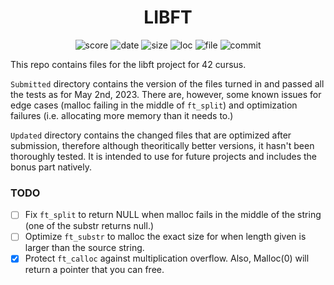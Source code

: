 <h1 align="center">LIBFT</h1>

<p align="center">
    <img alt="score" src="https://img.shields.io/static/v1?label=score&message=125/100&color=brightgreen&logo=42&logoColor=green">
    <img alt="date" src="https://img.shields.io/static/v1?label=date&message=May%202nd,%202023&color=ff6984&logo=Cachet&logoColor=green">
    <img alt="size" src="https://img.shields.io/github/languages/code-size/darrenkuro/42_libft?label=size">
    <img alt="loc" src="https://img.shields.io/tokei/lines/github/darrenkuro/42_libft?label=lines">
    <img alt="file" src="https://img.shields.io/github/directory-file-count/darrenkuro/42_libft/submitted?label=files">
    <img alt="commit" src="https://img.shields.io/github/last-commit/darrenkuro/42_libft">
</p>

This repo contains files for the libft project for 42 cursus. 

`Submitted` directory contains the version of the files turned in and passed all the tests as for May 2nd, 2023. There are, however, some known issues for edge cases (malloc failing in the middle of `ft_split`) and optimization failures (i.e. allocating more memory than it needs to.)

`Updated` directory contains the changed files that are optimized after submission, therefore although theoritically better versions, it hasn't been thoroughly tested. It is intended to use for future projects and includes the bonus part natively.

### TODO
- [ ] Fix `ft_split` to return NULL when malloc fails in the middle of the string (one of the substr returns null.)
- [ ] Optimize `ft_substr` to malloc the exact size for when length given is larger than the source string.
- [x] Protect `ft_calloc` against multiplication overflow. Also, Malloc(0) will return a pointer that you can free.
